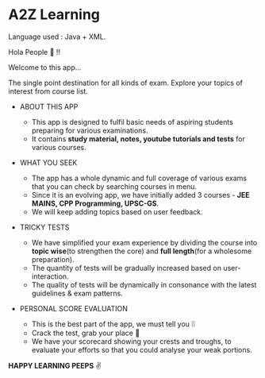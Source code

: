 # A2Z Learning

Language used : Java + XML.

Hola People :raised_hands: !!

Welcome to this app...

The single point destination for all kinds of exam. Explore your topics of interest from course list.

- ABOUT THIS APP
  - This app is designed to fulfil basic needs of aspiring students preparing for various examinations.
  - It contains **study material, notes, youtube tutorials and tests** for various courses.

- WHAT YOU SEEK
  - The app has a whole dynamic and full coverage of various exams that you can check by searching courses in menu.
  - Since it is an evolving app, we have initially added 3 courses - **JEE MAINS, CPP Programming, UPSC-GS**.
  - We will keep adding topics based on user feedback.

- TRICKY TESTS
  - We have simplified your exam experience by dividing the course into **topic wise**(to strengthen the core) and **full length**(for a wholesome preparation).
  - The quantity of tests will be gradually increased based on user-interaction.
  - The quality of tests will be dynamically in consonance with the latest guidelines & exam patterns.
  
- PERSONAL SCORE EVALUATION
  - This is the best part of the app, we must tell you :grey_exclamation::grey_exclamation:
  - Crack the test, grab your place :star2: 
  - We have your scorecard showing your crests and troughs, to evaluate your efforts so that you could analyse your weak portions.


**HAPPY LEARNING PEEPS** :v: 